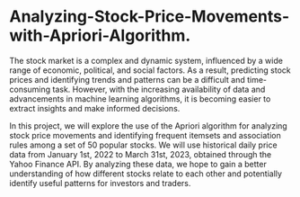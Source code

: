 # Analyzing-Stock-Price-Movements-with-Apriori-Algorithm.

The stock market is a complex and dynamic system, influenced by a wide range of economic, political, and social factors. As a result, predicting stock prices and identifying trends and patterns can be a difficult and time-consuming task. However, with the increasing availability of data and advancements in machine learning algorithms, it is becoming easier to extract insights and make informed decisions.

In this project, we will explore the use of the Apriori algorithm for analyzing stock price movements and identifying frequent itemsets and association rules among a set of 50 popular stocks. We will use historical daily price data from January 1st, 2022 to March 31st, 2023, obtained through the Yahoo Finance API. By analyzing these data, we hope to gain a better understanding of how different stocks relate to each other and potentially identify useful patterns for investors and traders.
